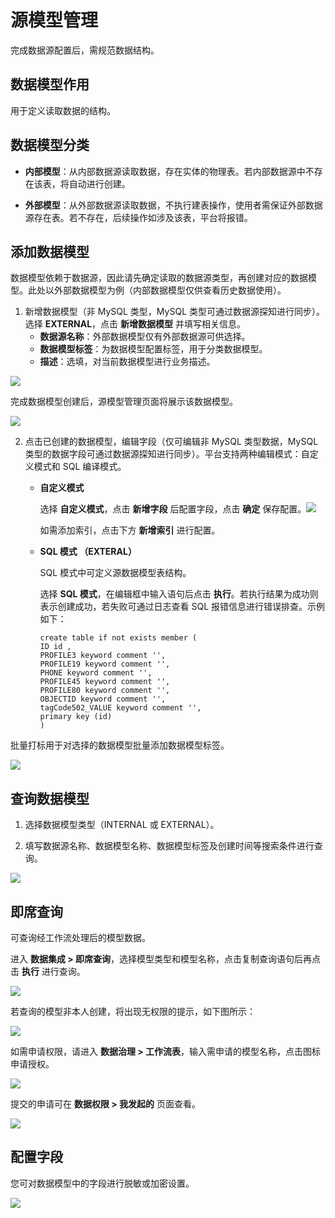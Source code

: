 # 源模型管理

完成数据源配置后，需规范数据结构。

## 数据模型作用

用于定义读取数据的结构。

## 数据模型分类

* **内部模型**：从内部数据源读取数据，存在实体的物理表。若内部数据源中不存在该表，将自动进行创建。

* **外部模型**：从外部数据源读取数据，不执行建表操作，使用者需保证外部数据源存在表。若不存在，后续操作如涉及该表，平台将报错。

## 添加数据模型

数据模型依赖于数据源，因此请先确定读取的数据源类型，再创建对应的数据模型。此处以外部数据模型为例（内部数据模型仅供查看历史数据使用）。

1. 新增数据模型（非 MySQL 类型，MySQL 类型可通过数据源探知进行同步）。选择 **EXTERNAL**，点击 **新增数据模型** 并填写相关信息。
   * **数据源名称**：外部数据模型仅有外部数据源可供选择。
   * **数据模型标签**：为数据模型配置标签，用于分类数据模型。
   * **描述**：选填，对当前数据模型进行业务描述。

![](https://terminus-paas.oss-cn-hangzhou.aliyuncs.com/paas-doc/2021/08/23/9e85f508-8605-4092-b9ce-9bf6bf056d22.png)

完成数据模型创建后，源模型管理页面将展示该数据模型。

![](https://terminus-paas.oss-cn-hangzhou.aliyuncs.com/paas-doc/2021/08/23/740eee3f-bb6b-4360-acd7-3a4168f0bd99.png)

2. 点击已创建的数据模型，编辑字段（仅可编辑非 MySQL 类型数据，MySQL 类型的数据字段可通过数据源探知进行同步）。平台支持两种编辑模式：自定义模式和 SQL 编译模式。

   * **自定义模式**

     选择 **自定义模式**，点击 **新增字段** 后配置字段，点击 **确定** 保存配置。![](https://terminus-paas.oss-cn-hangzhou.aliyuncs.com/paas-doc/2021/08/23/3642f9e2-5f73-44de-933f-6d1e56522c9b.png)

     如需添加索引，点击下方 **新增索引** 进行配置。

   * **SQL 模式 （EXTERAL）**

     SQL 模式中可定义源数据模型表结构。

     选择 **SQL 模式**，在编辑框中输入语句后点击 **执行**。若执行结果为成功则表示创建成功，若失败可通过日志查看 SQL 报错信息进行错误排查。示例如下：

     ```
     create table if not exists member (
     ID id ,
     PROFILE3 keyword comment '',
     PROFILE19 keyword comment '',
     PHONE keyword comment '',
     PROFILE45 keyword comment '',
     PROFILE80 keyword comment '',
     OBJECTID keyword comment '',
     tagCode502_VALUE keyword comment '',
     primary key (id)
     )
     ```

批量打标用于对选择的数据模型批量添加数据模型标签。

![](http://terminus-paas.oss-cn-hangzhou.aliyuncs.com/paas-doc/2021/12/21/b206b15b-5a11-4d64-ac90-08bdeda55195.png)

## 查询数据模型

1. 选择数据模型类型（INTERNAL 或 EXTERNAL）。

2. 填写数据源名称、数据模型名称、数据模型标签及创建时间等搜索条件进行查询。

![](https://terminus-paas.oss-cn-hangzhou.aliyuncs.com/paas-doc/2021/08/23/991488ca-41ae-4ec5-8669-ed34789b455d.png)

## 即席查询

可查询经工作流处理后的模型数据。

进入 **数据集成 > 即席查询**，选择模型类型和模型名称，点击复制查询语句后再点击 **执行** 进行查询。

![](https://terminus-paas.oss-cn-hangzhou.aliyuncs.com/paas-doc/2021/08/23/c502c385-ba88-4242-a468-e3557a31db60.png)

若查询的模型非本人创建，将出现无权限的提示，如下图所示：

![](https://terminus-paas.oss-cn-hangzhou.aliyuncs.com/paas-doc/2021/08/23/cbf1c3a3-c61f-4c1b-85b5-623e79f6c103.png)

如需申请权限，请进入 **数据治理 > 工作流表**，输入需申请的模型名称，点击图标申请授权。

![](https://terminus-paas.oss-cn-hangzhou.aliyuncs.com/paas-doc/2021/08/23/97caba8b-17a3-46ae-a709-4cca85ab142f.png)

提交的申请可在 **数据权限 > 我发起的** 页面查看。

![](https://terminus-paas.oss-cn-hangzhou.aliyuncs.com/paas-doc/2021/08/23/e532a58d-5883-40af-b630-bc802b463115.png)

## 配置字段

您可对数据模型中的字段进行脱敏或加密设置。

![](https://terminus-paas.oss-cn-hangzhou.aliyuncs.com/paas-doc/2021/08/23/67c81a6d-97be-4241-a0c3-0483d16a504f.png)
